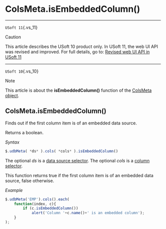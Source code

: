 # ColsMeta.isEmbeddedColumn()



----

`USoft 11`{.vs_11}

> [!CAUTION]
> This article describes the USoft 10 product only.
> In USoft 11, the web UI API was revised and improved. For full details, go to:
> [Revised web UI API in USoft 11](/docs/Web%20and%20app%20UIs/UDB%20udb/Revised%20web%20UI%20API%20in%20USoft%2011.md)

----

`USoft 10`{.vs_10}

> [!NOTE]
> This article is about the **isEmbeddedColumn()** function of the [ColsMeta object](/docs/Web%20and%20app%20UIs/UDB%20ColsMeta).

## **ColsMeta.isEmbeddedColumn()**

Finds out if the first column item is of an embedded data source.

Returns a boolean.

*Syntax*

```js
$.udbMeta( *ds* ).cols( *cols* ).isEmbeddedColumn()
```

The optional *ds* is a [data source selector](/docs/Web%20and%20app%20UIs/UDB%20DataSourceMetaContainer/UDB%20DataSourceMetaContainer%20object.md). The optional *cols* is a [column selector](/docs/Web%20and%20app%20UIs/UDB%20ColsMeta/UDB%20ColsMeta%20object.md).

This function returns true if the first column item is of an embedded data source, false otherwise.

*Example*

```js
$.udbMeta('EMP').cols().each(
    function(index, c){
        if (c.isEmbeddedColumn())
            alert('Column '+c.name()+' is an embedded column');
    }
);
```

 